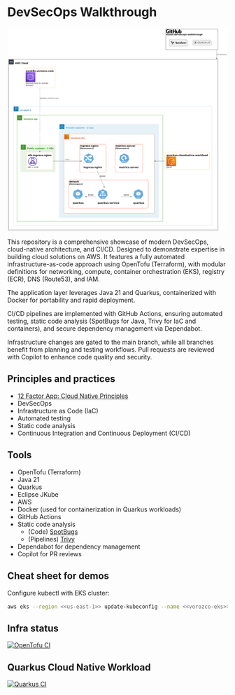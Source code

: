 # DevSecOps Walkthrough

![overview.png](overview.png)

This repository is a comprehensive showcase of modern DevSecOps, cloud-native architecture, and CI/CD. Designed to demonstrate expertise in building cloud solutions on AWS. It features a fully automated infrastructure-as-code approach using OpenTofu (Terraform), with modular definitions for networking, compute, container orchestration (EKS), registry (ECR), DNS (Route53), and IAM.

The application layer leverages Java 21 and Quarkus, containerized with Docker for portability and rapid deployment.

CI/CD pipelines are implemented with GitHub Actions, ensuring automated testing, static code analysis (SpotBugs for Java, Trivy for IaC and containers), and secure dependency management via Dependabot.

Infrastructure changes are gated to the main branch, while all branches benefit from planning and testing workflows. Pull requests are reviewed with Copilot to enhance code quality and security.


## Principles and practices
- [12 Factor App: Cloud Native Principles](https://12factor.net/)
- DevSecOps
- Infrastructure as Code (IaC)
- Automated testing
- Static code analysis
- Continuous Integration and Continuous Deployment (CI/CD)

## Tools
- OpenTofu (Terraform)
- Java 21
- Quarkus
- Eclipse JKube
- AWS
- Docker (used for containerization in Quarkus workloads)
- GitHub Actions
- Static code analysis
  - (Code) [SpotBugs](https://spotbugs.github.io/)
  - (Pipelines) [Trivy](https://trivy.dev/latest/)
- Dependabot for dependency management
- Copilot for PR reviews

## Cheat sheet for demos

Configure kubectl with EKS cluster:

```bash
aws eks --region <<us-east-1>> update-kubeconfig --name <<vorozco-eks>>
```

## Infra status

[![OpenTofu CI](https://github.com/tuxtor/devsecops-walkthrough/actions/workflows/opentofu-deployment.yml/badge.svg)](https://github.com/tuxtor/devsecops-walkthrough/actions/workflows/opentofu-deployment.yml)

## Quarkus Cloud Native Workload

[![Quarkus CI](https://github.com/tuxtor/devsecops-walkthrough/actions/workflows/quarkus-deployment.yml/badge.svg)](https://github.com/tuxtor/devsecops-walkthrough/actions/workflows/quarkus-deployment.yml)